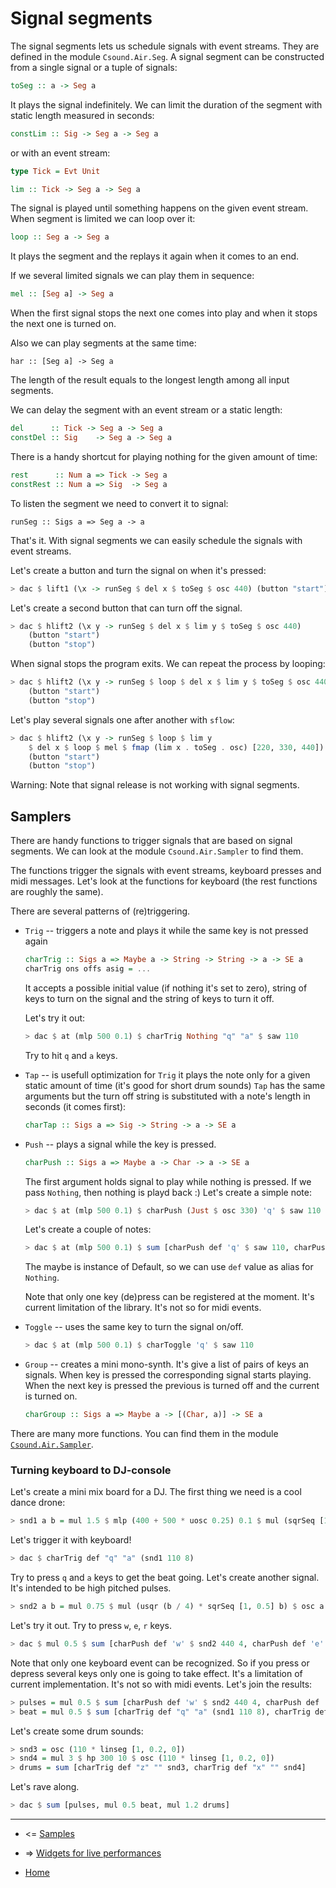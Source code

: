 Signal segments
=====================================

The signal segments lets us schedule signals with event streams.
They are defined in the module `Csound.Air.Seg`.
A signal segment can be constructed from a single signal or a tuple of signals:

~~~haskell
toSeg :: a -> Seg a
~~~

It plays the signal indefinitely. We can limit the duration of the segment
with static length measured in seconds:

~~~haskell
constLim :: Sig -> Seg a -> Seg a
~~~

or with an event stream:

~~~haskell
type Tick = Evt Unit

lim :: Tick -> Seg a -> Seg a
~~~

The signal is played until something happens on the given event stream.
When segment is limited we can loop over it:

~~~haskell
loop :: Seg a -> Seg a
~~~

It plays the segment and the replays it again when it comes to an end.

If we several limited signals we can play them in sequence:

~~~haskell
mel :: [Seg a] -> Seg a
~~~

When the first signal stops the next one comes into play and
when it stops the next one is turned on.

Also we can play segments at the same time:

~~~
har :: [Seg a] -> Seg a
~~~

The length of the result equals to the longest length among all input segments.

We can delay the segment with an event stream or a static length:

~~~haskell
del      :: Tick -> Seg a -> Seg a
constDel :: Sig    -> Seg a -> Seg a
~~~

There is a handy shortcut for playing nothing for the given amount of time:

~~~haskell
rest      :: Num a => Tick -> Seg a
constRest :: Num a => Sig  -> Seg a
~~~

To listen the segment we need to convert it to signal:

~~~
runSeg :: Sigs a => Seg a -> a
~~~

That's it. With signal segments we can easily schedule the signals with
event streams.

Let's create a button and turn the signal on when it's pressed:

~~~haskell
> dac $ lift1 (\x -> runSeg $ del x $ toSeg $ osc 440) (button "start")
~~~

Let's create a second button that can turn off the signal.

~~~haskell
> dac $ hlift2 (\x y -> runSeg $ del x $ lim y $ toSeg $ osc 440)
	(button "start")
	(button "stop")
~~~

When signal stops the program exits. We can repeat the process by looping:

~~~haskell
> dac $ hlift2 (\x y -> runSeg $ loop $ del x $ lim y $ toSeg $ osc 440)
	(button "start")
	(button "stop")
~~~

Let's play several signals one after another with `sflow`:

~~~haskell
> dac $ hlift2 (\x y -> runSeg $ loop $ lim y
	$ del x $ loop $ mel $ fmap (lim x . toSeg . osc) [220, 330, 440])
	(button "start")
	(button "stop")
~~~


Warning: Note that signal release is not working with signal segments.

Samplers
---------------------------------

There are handy functions to trigger signals that are based on signal segments.
We can look at the module `Csound.Air.Sampler` to find them.

The functions trigger the signals with event streams, keyboard presses and midi messages.
Let's look at the functions for keyboard (the rest functions are roughly the same).

There are several patterns of (re)triggering.

* `Trig` -- triggers a note and plays it while the same key is not pressed again

    ~~~haskell
    charTrig :: Sigs a => Maybe a -> String -> String -> a -> SE a
    charTrig ons offs asig = ...
    ~~~

    It accepts a possible initial value (if nothing it's set to zero),
    string of keys to turn on the signal and the string of keys to turn it off.

    Let's try it out:

    ~~~haskell
    > dac $ at (mlp 500 0.1) $ charTrig Nothing "q" "a" $ saw 110
    ~~~

    Try to hit `q` and `a` keys.

* `Tap` -- is usefull optimization for `Trig` it plays the note only for
        a given static amount of time (it's good for short drum sounds)
        `Tap` has the same arguments but the turn off string is substituted
        with a note's length in seconds (it comes first):

    ~~~haskell
    charTap :: Sigs a => Sig -> String -> a -> SE a
    ~~~

* `Push` -- plays a signal while the key is pressed.

    ~~~haskell
    charPush :: Sigs a => Maybe a -> Char -> a -> SE a
    ~~~

    The first argument holds signal to play while nothing is pressed.
    If we pass `Nothing`, then nothing is playd back :)
    Let's create a simple note:

    ~~~haskell
    > dac $ at (mlp 500 0.1) $ charPush (Just $ osc 330) 'q' $ saw 110
    ~~~

    Let's create a couple of notes:

    ~~~haskell
    > dac $ at (mlp 500 0.1) $ sum [charPush def 'q' $ saw 110, charPush def 'w' $ saw (110 * 9 / 8)]
    ~~~

    The maybe is instance of Default, so we can use `def` value as alias for `Nothing`.

    Note that only one key (de)press can be registered at the moment.
    It's current limitation of the library. It's not so for midi events.

* `Toggle` -- uses the same key to turn the signal on/off.

    ~~~haskell
    > dac $ at (mlp 500 0.1) $ charToggle 'q' $ saw 110
    ~~~


* `Group` -- creates a mini mono-synth. It's give a list of pairs
        of keys an signals. When key is pressed the corresponding
        signal starts playing. When the next key is pressed
        the previous is turned off and the current is turned on.

    ~~~haskell
    charGroup :: Sigs a => Maybe a -> [(Char, a)] -> SE a
    ~~~

There are many more functions. You can find them in
the module [`Csound.Air.Sampler`](http://hackage.haskell.org/package/csound-expression/docs/Csound-Air-Sampler.html).

### Turning keyboard to DJ-console

Let's create a mini mix board for a DJ.
The first thing we need is a cool dance drone:

~~~haskell
> snd1 a b = mul 1.5 $ mlp (400 + 500 * uosc 0.25) 0.1 $ mul (sqrSeq [1, 0.5, 0.5, 1, 0.5, 0.5, 1, 0.5] b) $ saw a
~~~

Let's trigger it with keyboard!

~~~haskell
> dac $ charTrig def "q" "a" (snd1 110 8)
~~~

Try to press `q` and `a`  keys to get the beat going.
Let's create another signal. It's intended to be high pitched pulses.

~~~haskell
> snd2 a b = mul 0.75 $ mul (usqr (b / 4) * sqrSeq [1, 0.5] b) $ osc a
~~~

Let's try it out. Try to press `w`, `e`, `r` keys.

~~~haskell
> dac $ mul 0.5 $ sum [charPush def 'w' $ snd2 440 4, charPush def 'e' $ snd2 330 4, charPush def 'r' $ snd2 660 8]
~~~

Note that only one keyboard event can be recognized. So if you press or depress
several keys only one is going to take effect. It's a limitation of
current implementation. It's not so with midi events. Let's join the results:

~~~haskell
> pulses = mul 0.5 $ sum [charPush def 'w' $ snd2 440 4, charPush def 'e' $ snd2 330 4, charPush def 'r' $ snd2 660 8]
> beat = mul 0.5 $ sum [charTrig def "q" "a" (snd1 110 8), charTrig def "t" "g" $ snd1 220 4]
~~~

Let's create some drum sounds:

~~~haskell
> snd3 = osc (110 * linseg [1, 0.2, 0])
> snd4 = mul 3 $ hp 300 10 $ osc (110 * linseg [1, 0.2, 0])
> drums = sum [charTrig def "z" "" snd3, charTrig def "x" "" snd4]
~~~

Let's rave along.

~~~haskell
> dac $ sum [pulses, mul 0.5 beat, mul 1.2 drums]
~~~

----------------------------------------------------

* <= [Samples](https://github.com/anton-k/csound-expression/blob/master/tutorial/chapters/SamplesTutorial.md)

* => [Widgets for live performances](https://github.com/anton-k/csound-expression/blob/master/tutorial/chapters/LiveWidgetsTutorial.md)

* [Home](https://github.com/anton-k/csound-expression/blob/master/tutorial/Index.md)
